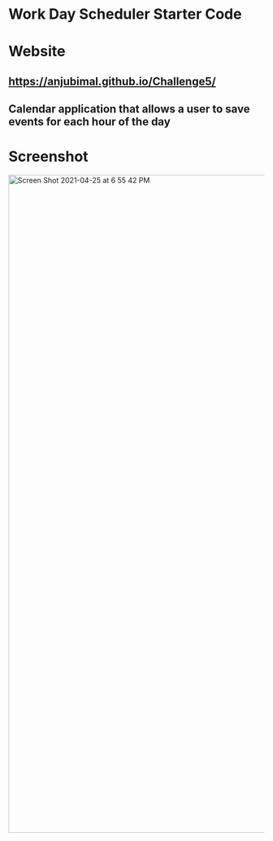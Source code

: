 # Work Day Scheduler Starter Code


# Website 
## https://anjubimal.github.io/Challenge5/

## Calendar application that allows a user to save events for each hour of the day

# Screenshot
<img width="1293" alt="Screen Shot 2021-04-25 at 6 55 42 PM" src="https://user-images.githubusercontent.com/43347674/116012324-de4c9c80-a5f7-11eb-975e-8a297d86f474.png">
